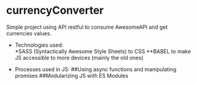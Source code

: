 # currencyConverter
Simple project using API restful to consume AwesomeAPI and get currencies values.

- Technologies used:  
*SASS (Syntactically Awesome Style Sheets) to CSS 
**BABEL to make JS accessible to more devices (mainly the old ones)

- Processes used in JS:
##Using async functions and manipulating promises 
##Modularizing JS with ES Modules 
